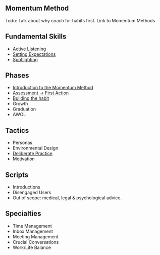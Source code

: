 ## Momentum Method

Todo: Talk about why coach for habits first. Link to Momentum Methods

## Fundamental Skills

* [Active Listening](https://github.com/coachdotme/digitalcoaching/wiki/Active-Listening)
* [Setting Expectations](https://github.com/coachdotme/digitalcoaching/wiki/Setting-Expectations)
* [Spotlighting](https://github.com/coachdotme/digitalcoaching/wiki/Spotlighting)

## Phases

* [Introduction to the Momentum Method](https://github.com/coachdotme/digitalcoaching/wiki/Introduction)
* [Assessment -> First Action](https://github.com/coachdotme/digitalcoaching/wiki/Assessment----First-Action)
* [Building the habit](https://github.com/coachdotme/digitalcoaching/wiki/Building-the-Habit)
* Growth
* Graduation
* AWOL

## Tactics

* Personas
* Environmental Design
* [Deliberate Practice](https://github.com/coachdotme/digitalcoaching/wiki/Deliberate-Practice)
* Motivation

## Scripts

* Introductions
* Disengaged Users
* Out of scope: medical, legal & psychological advice.

## Specialties

* Time Management
* Inbox Management
* Meeting Management
* Crucial Conversations
* Work/Life Balance